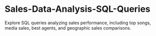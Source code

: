 # Sales-Data-Analysis-SQL-Queries
Explore SQL queries analyzing sales performance, including top songs, media sales, best agents, and geographic sales comparisons.

